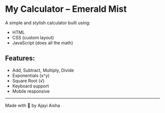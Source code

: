 # My Calculator – Emerald Mist

A simple and stylish calculator built using:
- HTML
- CSS (custom layout)
- JavaScript (does all the math)

## Features:
- Add, Subtract, Multiply, Divide
- Exponentials (x^y)
- Square Root (√)
- Keyboard support
- Mobile responsive

---
Made with 💚 by Ajayi Aisha 
